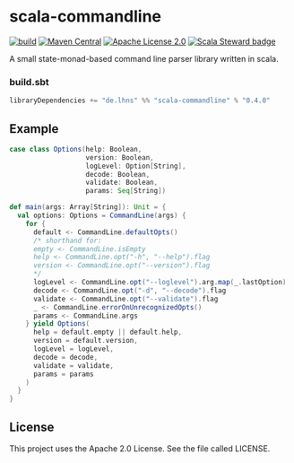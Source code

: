 # scala-commandline

[![build](https://github.com/lhns/scala-commandline/actions/workflows/build.yml/badge.svg)](https://github.com/lhns/scala-commandline/actions/workflows/build.yml)
[![Maven Central](https://img.shields.io/maven-central/v/de.lhns/scala-commandline_2.13)](https://search.maven.org/artifact/de.lhns/scala-commandline_2.13)
[![Apache License 2.0](https://img.shields.io/github/license/lhns/scala-commandline.svg?maxAge=3600)](https://www.apache.org/licenses/LICENSE-2.0)
[![Scala Steward badge](https://img.shields.io/badge/Scala_Steward-helping-blue.svg?style=flat&logo=data:image/png;base64,iVBORw0KGgoAAAANSUhEUgAAAA4AAAAQCAMAAAARSr4IAAAAVFBMVEUAAACHjojlOy5NWlrKzcYRKjGFjIbp293YycuLa3pYY2LSqql4f3pCUFTgSjNodYRmcXUsPD/NTTbjRS+2jomhgnzNc223cGvZS0HaSD0XLjbaSjElhIr+AAAAAXRSTlMAQObYZgAAAHlJREFUCNdNyosOwyAIhWHAQS1Vt7a77/3fcxxdmv0xwmckutAR1nkm4ggbyEcg/wWmlGLDAA3oL50xi6fk5ffZ3E2E3QfZDCcCN2YtbEWZt+Drc6u6rlqv7Uk0LdKqqr5rk2UCRXOk0vmQKGfc94nOJyQjouF9H/wCc9gECEYfONoAAAAASUVORK5CYII=)](https://scala-steward.org)

A small state-monad-based command line parser library written in scala.

### build.sbt

```sbt
libraryDependencies += "de.lhns" %% "scala-commandline" % "0.4.0"
```

## Example
```scala
case class Options(help: Boolean,
                   version: Boolean,
                   logLevel: Option[String],
                   decode: Boolean,
                   validate: Boolean,
                   params: Seq[String])

def main(args: Array[String]): Unit = {
  val options: Options = CommandLine(args) {
    for {
      default <- CommandLine.defaultOpts()
      /* shorthand for:
      empty <- CommandLine.isEmpty
      help <- CommandLine.opt("-h", "--help").flag
      version <- CommandLine.opt("--version").flag
      */
      logLevel <- CommandLine.opt("--loglevel").arg.map(_.lastOption)
      decode <- CommandLine.opt("-d", "--decode").flag
      validate <- CommandLine.opt("--validate").flag
      _ <- CommandLine.errorOnUnrecognizedOpts()
      params <- CommandLine.args
    } yield Options(
      help = default.empty || default.help,
      version = default.version,
      logLevel = logLevel,
      decode = decode,
      validate = validate,
      params = params
    )
  }
}
```

## License
This project uses the Apache 2.0 License. See the file called LICENSE.
